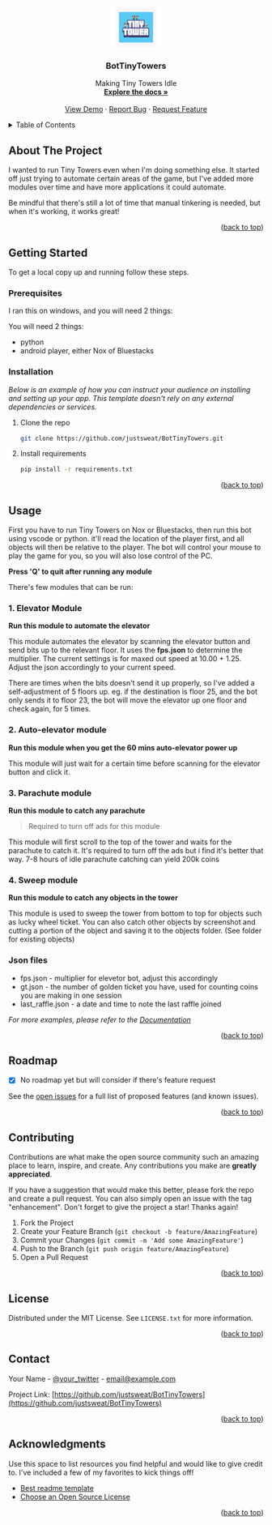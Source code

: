 <!-- Improved compatibility of back to top link: See: https://github.com/othneildrew/Best-README-Template/pull/73 -->

<a name="readme-top"></a>

<!--
*** Thanks for checking out the Best-README-Template. If you have a suggestion
*** that would make this better, please fork the repo and create a pull request
*** or simply open an issue with the tag "enhancement".
*** Don't forget to give the project a star!
*** Thanks again! Now go create something AMAZING! :D
-->

<!-- PROJECT SHIELDS -->
<!--
*** I'm using markdown "reference style" links for readability.
*** Reference links are enclosed in brackets [ ] instead of parentheses ( ).
*** See the bottom of this document for the declaration of the reference variables
*** for contributors-url, forks-url, etc. This is an optional, concise syntax you may use.
*** https://www.markdownguide.org/basic-syntax/#reference-style-links
[![Contributors][contributors-shield]][contributors-url]
[![Forks][forks-shield]][forks-url]
[![Stargazers][stars-shield]][stars-url]
[![Issues][issues-shield]][issues-url]
[![MIT License][license-shield]][license-url]
[![LinkedIn][linkedin-shield]][linkedin-url]
-->

<!-- PROJECT LOGO -->
<br />
<div align="center">
  <a href="https://github.com/justsweat/BotTinyTowers">
    <img src="object/logo.jpg" alt="Logo" width="80" height="80">
  </a>

  <h3 align="center">BotTinyTowers</h3>

  <p align="center">
    Making Tiny Towers Idle
    <br />
    <a href="https://github.com/justsweat/BotTinyTowers"><strong>Explore the docs »</strong></a>
    <br />
    <br />
    <a href="https://github.com/justsweat/BotTinyTowers">View Demo</a>
    ·
    <a href="https://github.com/justsweat/BotTinyTowers/issues">Report Bug</a>
    ·
    <a href="https://github.com/justsweat/BotTinyTowers/issues">Request Feature</a>
  </p>
</div>

<!-- TABLE OF CONTENTS -->
<details>
  <summary>Table of Contents</summary>
  <ol>
    <li>
      <a href="#about-the-project">About The Project</a>
    </li>
    <li>
      <a href="#getting-started">Getting Started</a>
      <ul>
        <li><a href="#prerequisites">Prerequisites</a></li>
        <li><a href="#installation">Installation</a></li>
      </ul>
    </li>
    <li><a href="#usage">Usage</a></li>
    <li><a href="#roadmap">Roadmap</a></li>
    <li><a href="#contributing">Contributing</a></li>
    <li><a href="#license">License</a></li>
    <li><a href="#contact">Contact</a></li>
    <li><a href="#acknowledgments">Acknowledgments</a></li>
  </ol>
</details>

<!-- ABOUT THE PROJECT -->

## About The Project

I wanted to run Tiny Towers even when I'm doing something else. It started off just trying to automate certain areas of the game, but I've added more modules over time and have more applications it could automate.

Be mindful that there's still a lot of time that manual tinkering is needed, but when it's working, it works great!

<p align="right">(<a href="#readme-top">back to top</a>)</p>

<!-- GETTING STARTED -->

## Getting Started

To get a local copy up and running follow these steps.

### Prerequisites

I ran this on windows, and you will need 2 things:

You will need 2 things:

- python
- android player, either Nox of Bluestacks

### Installation

_Below is an example of how you can instruct your audience on installing and setting up your app. This template doesn't rely on any external dependencies or services._

1. Clone the repo
   ```sh
   git clone https://github.com/justsweat/BotTinyTowers.git
   ```
2. Install requirements
   ```sh
   pip install -r requirements.txt
   ```

<p align="right">(<a href="#readme-top">back to top</a>)</p>

<!-- USAGE EXAMPLES -->

## Usage

First you have to run Tiny Towers on Nox or Bluestacks, then run this bot using vscode or python. it'll read the location of the player first, and all objects will then be relative to the player. The bot will control your mouse to play the game for you, so you will also lose control of the PC.

**Press 'Q' to quit after running any module**

There's few modules that can be run:

### 1. Elevator Module

**Run this module to automate the elevator**

This module automates the elevator by scanning the elevator button and send bits up to the relevant floor. It uses the **fps.json** to determine the multiplier. The current settings is for maxed out speed at 10.00 + 1.25. Adjust the json accordingly to your current speed.

There are times when the bits doesn't send it up properly, so I've added a self-adjustment of 5 floors up.
eg. if the destination is floor 25, and the bot only sends it to floor 23, the bot will move the elevator up one floor and check again, for 5 times.

### 2. Auto-elevator module

**Run this module when you get the 60 mins auto-elevator power up**

This module will just wait for a certain time before scanning for the elevator button and click it.

### 3. Parachute module

**Run this module to catch any parachute**

> Required to turn off ads for this module

This module will first scroll to the top of the tower and waits for the parachute to catch it. It's required to turn off the ads but i find it's better that way. 7-8 hours of idle parachute catching can yield 200k coins

### 4. Sweep module

**Run this module to catch any objects in the tower**

This module is used to sweep the tower from bottom to top for objects such as lucky wheel ticket. You can also catch other objects by screenshot and cutting a portion of the object and saving it to the objects folder. (See folder for existing objects)

### Json files

- fps.json - multiplier for elevetor bot, adjust this accordingly
- gt.json - the number of golden ticket you have, used for counting coins you are making in one session
- last_raffle.json - a date and time to note the last raffle joined

_For more examples, please refer to the [Documentation](https://example.com)_

<p align="right">(<a href="#readme-top">back to top</a>)</p>

<!-- ROADMAP -->

## Roadmap

- [x] No roadmap yet but will consider if there's feature request

See the [open issues](https://github.com/justsweat/BotTinyTowers) for a full list of proposed features (and known issues).

<p align="right">(<a href="#readme-top">back to top</a>)</p>

<!-- CONTRIBUTING -->

## Contributing

Contributions are what make the open source community such an amazing place to learn, inspire, and create. Any contributions you make are **greatly appreciated**.

If you have a suggestion that would make this better, please fork the repo and create a pull request. You can also simply open an issue with the tag "enhancement".
Don't forget to give the project a star! Thanks again!

1. Fork the Project
2. Create your Feature Branch (`git checkout -b feature/AmazingFeature`)
3. Commit your Changes (`git commit -m 'Add some AmazingFeature'`)
4. Push to the Branch (`git push origin feature/AmazingFeature`)
5. Open a Pull Request

<p align="right">(<a href="#readme-top">back to top</a>)</p>

<!-- LICENSE -->

## License

Distributed under the MIT License. See `LICENSE.txt` for more information.

<p align="right">(<a href="#readme-top">back to top</a>)</p>

<!-- CONTACT -->

## Contact

Your Name - [@your_twitter](https://twitter.com/your_username) - email@example.com

Project Link: [https://github.com/justsweat/BotTinyTowers](https://github.com/justsweat/BotTinyTowers)

<p align="right">(<a href="#readme-top">back to top</a>)</p>

<!-- ACKNOWLEDGMENTS -->

## Acknowledgments

Use this space to list resources you find helpful and would like to give credit to. I've included a few of my favorites to kick things off!

- [Best readme template](https://github.com/othneildrew/Best-README-Template)
- [Choose an Open Source License](https://choosealicense.com)

<p align="right">(<a href="#readme-top">back to top</a>)</p>

<!-- MARKDOWN LINKS & IMAGES -->
<!-- https://www.markdownguide.org/basic-syntax/#reference-style-links -->

[contributors-shield]: https://img.shields.io/github/contributors/othneildrew/Best-README-Template.svg?style=for-the-badge
[contributors-url]: https://github.com/justsweat/BotTinyTowers/graphs/contributors
[forks-shield]: https://img.shields.io/github/forks/othneildrew/Best-README-Template.svg?style=for-the-badge
[forks-url]: https://github.com/othneildrew/Best-README-Template/network/members
[stars-shield]: https://img.shields.io/github/stars/othneildrew/Best-README-Template.svg?style=for-the-badge
[stars-url]: https://github.com/othneildrew/Best-README-Template/stargazers
[issues-shield]: https://img.shields.io/github/issues/othneildrew/Best-README-Template.svg?style=for-the-badge
[issues-url]: https://github.com/othneildrew/Best-README-Template/issues
[license-shield]: https://img.shields.io/github/license/othneildrew/Best-README-Template.svg?style=for-the-badge
[license-url]: https://github.com/othneildrew/Best-README-Template/blob/master/LICENSE.txt
[linkedin-shield]: https://img.shields.io/badge/-LinkedIn-black.svg?style=for-the-badge&logo=linkedin&colorB=555
[linkedin-url]: https://linkedin.com/in/othneildrew
[product-screenshot]: images/screenshot.png
[Next.js]: https://img.shields.io/badge/next.js-000000?style=for-the-badge&logo=nextdotjs&logoColor=white
[Next-url]: https://nextjs.org/
[React.js]: https://img.shields.io/badge/React-20232A?style=for-the-badge&logo=react&logoColor=61DAFB
[React-url]: https://reactjs.org/
[Vue.js]: https://img.shields.io/badge/Vue.js-35495E?style=for-the-badge&logo=vuedotjs&logoColor=4FC08D
[Vue-url]: https://vuejs.org/
[Angular.io]: https://img.shields.io/badge/Angular-DD0031?style=for-the-badge&logo=angular&logoColor=white
[Angular-url]: https://angular.io/
[Svelte.dev]: https://img.shields.io/badge/Svelte-4A4A55?style=for-the-badge&logo=svelte&logoColor=FF3E00
[Svelte-url]: https://svelte.dev/
[Laravel.com]: https://img.shields.io/badge/Laravel-FF2D20?style=for-the-badge&logo=laravel&logoColor=white
[Laravel-url]: https://laravel.com
[Bootstrap.com]: https://img.shields.io/badge/Bootstrap-563D7C?style=for-the-badge&logo=bootstrap&logoColor=white
[Bootstrap-url]: https://getbootstrap.com
[JQuery.com]: https://img.shields.io/badge/jQuery-0769AD?style=for-the-badge&logo=jquery&logoColor=white
[JQuery-url]: https://jquery.com
